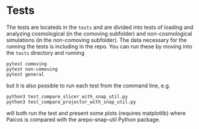 # Tests

The tests are locateds in the `tests` and are divided into tests of loading
and analyzing cosmological (in the comoving subfolder) and non-cosmological
simulations (in the non-comoving subfolder). The data necessary for the 
running the tests is including in the repo. You can run these by moving
into the `tests` directory and running
```
pytest comoving
pytest non-comoving
pytest general
```
but it is also possible to run each test from the command line,
e.g.
```
python3 test_compare_slicer_with_snap_util.py
python3 test_compare_projector_with_snap_util.py
```

will both run the test and present some plots (requires matplotlib)
where Paicos is compared with the arepo-snap-util Python package.
